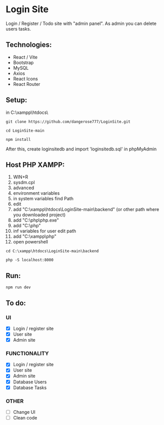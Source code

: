 # Login Site
Login / Register / Todo site with "admin panel". As admin you can delete users tasks.

## Technologies:
- React / Vite
- Bootstrap
- MySQL
- Axios
- React Icons
- React Router

## Setup:
in C:\xampp\htdocs\
```
git clone https://github.com/dangerose777/LoginSite.git
```
```
cd LoginSite-main
```
```
npm install
```
After this, create loginsitedb and import 'loginsitedb.sql' in phpMyAdmin

## Host PHP XAMPP:
1) WIN+R
2) sysdm.cpl
3) advanced
4) environment variables
5) in system variables find Path
6) edit
7) add "C:\xampp\htdocs\LoginSite-main\backend" (or other path where you downloaded project)
8) add "C:\php\php.exe"
9) add "C:\php"
10) inf variables for user edit path
11) add "C:\xampp\php"
12) open powershell
```
cd C:\xampp\htdocs\LoginSite-main\backend
```
```
php -S localhost:8000
```

## Run:
```
npm run dev
```

## To do:
### UI
- [x]  Login / register site
- [x]  User site
- [x]  Admin site
### FUNCTIONALITY
- [x]  Login / register site
- [x]  User site
- [x]  Admin site
- [x]  Database Users
- [x]  Database Tasks
### OTHER
- [ ] Change UI
- [ ] Clean code